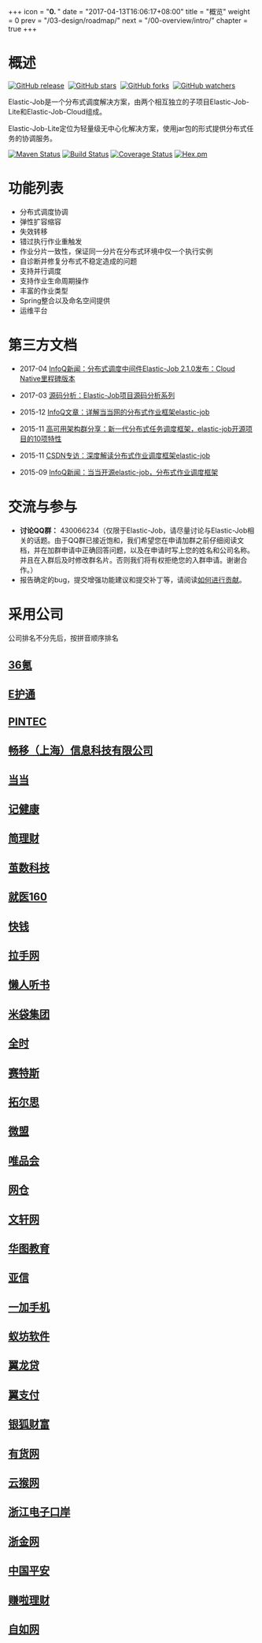 +++
icon = "<b>0. </b>"
date = "2017-04-13T16:06:17+08:00"
title = "概览"
weight = 0
prev = "/03-design/roadmap/"
next = "/00-overview/intro/"
chapter = true
+++

# 概述

[![GitHub release](https://img.shields.io/github/release/dangdangdotcom/elastic-job.svg?style=social&label=Release)](https://github.com/dangdangdotcom/elastic-job/releases)&nbsp;
[![GitHub stars](https://img.shields.io/github/stars/dangdangdotcom/elastic-job.svg?style=social&label=Star)](https://github.com/dangdangdotcom/elastic-job/stargazers)&nbsp;
[![GitHub forks](https://img.shields.io/github/forks/dangdangdotcom/elastic-job.svg?style=social&label=Fork)](https://github.com/dangdangdotcom/elastic-job/fork)&nbsp;
[![GitHub watchers](https://img.shields.io/github/watchers/dangdangdotcom/elastic-job.svg?style=social&label=Watch)](https://github.com/dangdangdotcom/elastic-job/watchers)

Elastic-Job是一个分布式调度解决方案，由两个相互独立的子项目Elastic-Job-Lite和Elastic-Job-Cloud组成。

Elastic-Job-Lite定位为轻量级无中心化解决方案，使用jar包的形式提供分布式任务的协调服务。

[![Maven Status](https://maven-badges.herokuapp.com/maven-central/com.dangdang/elastic-job/badge.svg)](https://maven-badges.herokuapp.com/maven-central/com.dangdang/elastic-job)
[![Build Status](https://secure.travis-ci.org/dangdangdotcom/elastic-job.png?branch=master)](https://travis-ci.org/dangdangdotcom/elastic-job)
[![Coverage Status](https://coveralls.io/repos/dangdangdotcom/elastic-job/badge.svg?branch=master&service=github)](https://coveralls.io/github/dangdangdotcom/elastic-job?branch=master)
[![Hex.pm](http://dangdangdotcom.github.io/elastic-job/img/license.svg)](http://www.apache.org/licenses/LICENSE-2.0.html)

# 功能列表

* 分布式调度协调
* 弹性扩容缩容
* 失效转移
* 错过执行作业重触发
* 作业分片一致性，保证同一分片在分布式环境中仅一个执行实例
* 自诊断并修复分布式不稳定造成的问题
* 支持并行调度
* 支持作业生命周期操作
* 丰富的作业类型
* Spring整合以及命名空间提供
* 运维平台

# 第三方文档

* 2017-04 [InfoQ新闻：分布式调度中间件Elastic-Job 2.1.0发布：Cloud Native里程碑版本](http://www.infoq.com/cn/news/2017/04/Elastic-Job-2.1.0)

* 2017-03 [源码分析：Elastic-Job项目源码分析系列](http://blog.csdn.net/spy19881201/article/category/6784965)

* 2015-12 [InfoQ文章：详解当当网的分布式作业框架elastic-job](http://www.infoq.com/cn/articles/dangdang-distributed-work-framework-elastic-job)

* 2015-11 [高可用架构群分享：新一代分布式任务调度框架，elastic-job开源项目的10项特性](http://mp.weixin.qq.com/s?__biz=MzAwMDU1MTE1OQ==&mid=401047377&idx=1&sn=2a88e5b10d80e2b8bee289abd2fe4bd1&scene=23&srcid=1105c4GbpUGl6I6PyvRsRWxJ#rd)

* 2015-11 [CSDN专访：深度解读分布式作业调度框架elastic-job](http://www.csdn.net/article/2015-11-23/2826304)

* 2015-09 [InfoQ新闻：当当开源elastic-job，分布式作业调度框架](http://www.infoq.com/cn/news/2015/09/dangdang-elastic-job)

# 交流与参与

- **讨论QQ群：** 430066234（仅限于Elastic-Job，请尽量讨论与Elastic-Job相关的话题。由于QQ群已接近饱和，我们希望您在申请加群之前仔细阅读文档，并在加群申请中正确回答问题，以及在申请时写上您的姓名和公司名称。并且在入群后及时修改群名片。否则我们将有权拒绝您的入群申请。谢谢合作。）
- 报告确定的bug，提交增强功能建议和提交补丁等，请阅读[如何进行贡献](/00-overview/contribution)。

# 采用公司

公司排名不分先后，按拼音顺序排名

## [36氪](http://36kr.com/)

## [E护通](http://www.moreecare.com/)

## [PINTEC](http://www.pintec.com/)

## [畅移（上海）信息科技有限公司](http://www.vchangyi.com)

## [当当](http://www.dangdang.com/)

## [记健康](http://www.jjklife.com/)

## [简理财](http://www.jianlc.com/)

## [茧数科技](http://a-crm.cn/)

## [就医160](http://www.91160.com/)

## [快钱](https://www.99bill.com/)

## [拉手网](http://www.lashou.com/)

## [懒人听书](www.lrts.me/)

## [米袋集团](http://www.midaigroup.com/)

## [全时](http://www.quanshi.com/)

## [赛特斯](http://www.certusnet.com.cn/)

## [拓尔思](http://www.trs.com.cn/)

## [微盟](http://www.weimob.com/)

## [唯品会](http://www.vip.com/)

## [网仓](http://www.iscs.com.cn/)

## [文轩网](http://www.winxuan.com/)

## [华图教育](http://bj.huatu.com/)

## [亚信](http://www.asiainfo.com.cn/)

## [一加手机](http://www.oneplus.cn/)

## [蚁坊软件](http://www.eefung.com/)

## [翼龙贷](http://www.eloancn.com/)

## [翼支付](https://www.bestpay.com.cn/)

## [银狐财富](https://www.silverfox-cn.com/)

## [有货网](http://www.yohobuy.com/)

## [云猴网](http://www.yunhou.com/)

## [浙江电子口岸](http://www.zjport.gov.cn/)

## [浙金网](https://www.zjmax.com/)

## [中国平安](http://www.pingan.com/)

## [赚啦理财](http://www.zhuanlalicai.com/)

## [自如网](http://www.ziroom.com/)